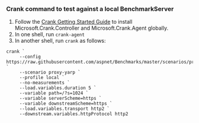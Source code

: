 ### Crank command to test against a local BenchmarkServer

1. Follow the [Crank Getting Started Guide](https://github.com/dotnet/crank/blob/master/docs/getting_started.md) to install Microsoft.Crank.Controller and Microsoft.Crank.Agent globally.
2. In one shell, run `crank-agent`
3. In another shell, run `crank` as follows:

```
crank `
     --config https://raw.githubusercontent.com/aspnet/Benchmarks/master/scenarios/proxy.benchmarks.yml `
     --scenario proxy-yarp `
     --profile local `
     --no-measurements `
     --load.variables.duration 5 `
     --variable path=/?s=1024 `
     --variable serverScheme=https `
     --variable downstreamScheme=https `
     --load.variables.transport http2 `
     --downstream.variables.httpProtocol http2
```
